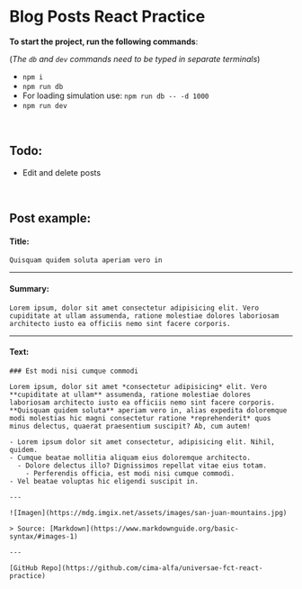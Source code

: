 # Blog Posts React Practice

**To start the project, run the following commands**:

(_The `db` and `dev` commands need to be typed in separate terminals_)

-   `npm i`
-   `npm run db`
-   For loading simulation use: `npm run db -- -d 1000`
-   `npm run dev`

&nbsp;

## Todo:

-   Edit and delete posts

&nbsp;

## Post example:

#### Title:

```
Quisquam quidem soluta aperiam vero in
```

---

#### Summary:

```
Lorem ipsum, dolor sit amet consectetur adipisicing elit. Vero cupiditate at ullam assumenda, ratione molestiae dolores laboriosam architecto iusto ea officiis nemo sint facere corporis.
```

---

#### Text:

```
### Est modi nisi cumque commodi

Lorem ipsum, dolor sit amet *consectetur adipisicing* elit. Vero **cupiditate at ullam** assumenda, ratione molestiae dolores laboriosam architecto iusto ea officiis nemo sint facere corporis. **Quisquam quidem soluta** aperiam vero in, alias expedita doloremque modi molestias hic magni consectetur ratione *reprehenderit* quos minus delectus, quaerat praesentium suscipit? Ab, cum autem!

- Lorem ipsum dolor sit amet consectetur, adipisicing elit. Nihil, quidem.
- Cumque beatae mollitia aliquam eius doloremque architecto.
  - Dolore delectus illo? Dignissimos repellat vitae eius totam.
    - Perferendis officia, est modi nisi cumque commodi.
- Vel beatae voluptas hic eligendi suscipit in.

---

![Imagen](https://mdg.imgix.net/assets/images/san-juan-mountains.jpg)

> Source: [Markdown](https://www.markdownguide.org/basic-syntax/#images-1)

---

[GitHub Repo](https://github.com/cima-alfa/universae-fct-react-practice)
```
